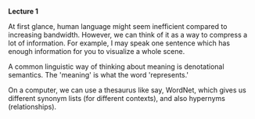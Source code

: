 **Lecture 1**

At first glance, human language might seem inefficient compared to increasing bandwidth. However, we can think of it as a way to compress a lot of information. For example, I may speak one sentence which has enough information for you to visualize a whole scene.

A common linguistic way of thinking about meaning is denotational semantics. The 'meaning' is what the word 'represents.'

On a computer, we can use a thesaurus like say, WordNet, which gives us different synonym lists (for different contexts), and also hypernyms (relationships).

